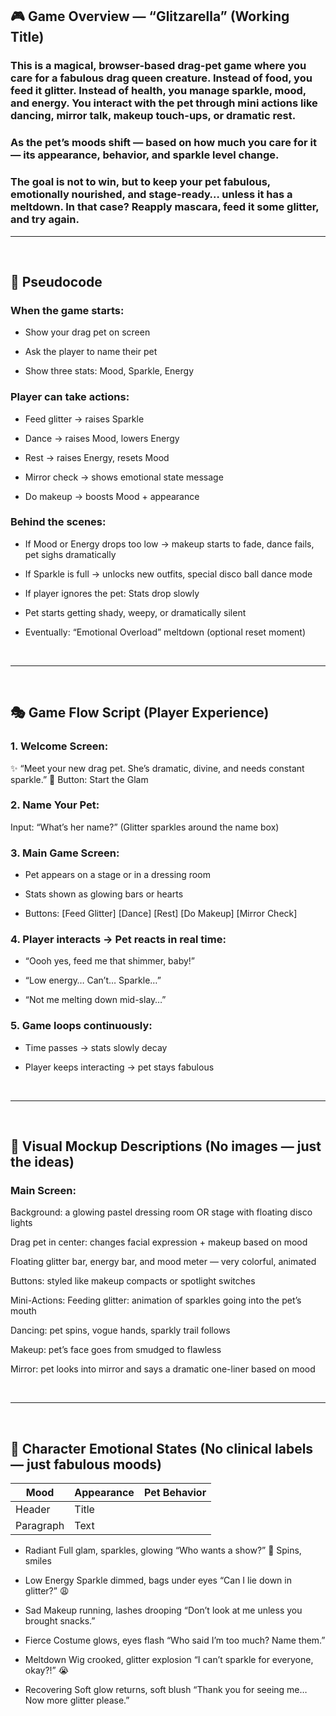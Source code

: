 ## 🎮 Game Overview — “Glitzarella” (Working Title)
### This is a magical, browser-based drag-pet game where you care for a fabulous drag queen creature. Instead of food, you feed it glitter. Instead of health, you manage sparkle, mood, and energy. You interact with the pet through mini actions like dancing, mirror talk, makeup touch-ups, or dramatic rest.

### As the pet’s moods shift — based on how much you care for it — its appearance, behavior, and sparkle level change.

### The goal is not to win, but to keep your pet fabulous, emotionally nourished, and stage-ready… unless it has a meltdown. In that case? Reapply mascara, feed it some glitter, and try again.

<hr>
<br>

## 🧠 Pseudocode 

### When the game starts:

- Show your drag pet on screen

- Ask the player to name their pet

- Show three stats: Mood, Sparkle, Energy

### Player can take actions:

- Feed glitter → raises Sparkle

- Dance → raises Mood, lowers Energy

- Rest → raises Energy, resets Mood

- Mirror check → shows emotional state message

- Do makeup → boosts Mood + appearance

### Behind the scenes:

- If Mood or Energy drops too low → makeup starts to fade, dance fails, pet sighs dramatically

- If Sparkle is full → unlocks new outfits, special disco ball dance mode

- If player ignores the pet:
Stats drop slowly

- Pet starts getting shady, weepy, or dramatically silent

- Eventually: “Emotional Overload” meltdown (optional reset moment)

<br/>
<hr>
<br/>

## 🎭 Game Flow Script (Player Experience)
### 1. Welcome Screen:
✨ “Meet your new drag pet. She’s dramatic, divine, and needs constant sparkle.”
🎤 Button: Start the Glam

### 2. Name Your Pet:
Input: “What’s her name?”
(Glitter sparkles around the name box)

### 3. Main Game Screen:

- Pet appears on a stage or in a dressing room

- Stats shown as glowing bars or hearts

- Buttons: [Feed Glitter] [Dance] [Rest] [Do Makeup] [Mirror Check]

### 4. Player interacts → Pet reacts in real time:

- “Oooh yes, feed me that shimmer, baby!”

- “Low energy… Can’t… Sparkle…”

- “Not me melting down mid-slay…”

### 5. Game loops continuously:

- Time passes → stats slowly decay

- Player keeps interacting → pet stays fabulous

<br/>
<hr>
<br/>

## 🎨 Visual Mockup Descriptions (No images — just the ideas)
### Main Screen:
Background: a glowing pastel dressing room OR stage with floating disco lights

Drag pet in center: changes facial expression + makeup based on mood

Floating glitter bar, energy bar, and mood meter — very colorful, animated

Buttons: styled like makeup compacts or spotlight switches

Mini-Actions:
Feeding glitter: animation of sparkles going into the pet’s mouth

Dancing: pet spins, vogue hands, sparkly trail follows

Makeup: pet’s face goes from smudged to flawless

Mirror: pet looks into mirror and says a dramatic one-liner based on mood

<br/>
<hr>
<br/>

## 💅 Character Emotional States (No clinical labels — just fabulous moods)

| Mood | Appearance | Pet Behavior | 
| ----------- | ----------- | ----------- |
| Header | Title |
| Paragraph | Text |


- Radiant	Full glam, sparkles, glowing	“Who wants a show?” 💃 Spins, smiles

- Low Energy	Sparkle dimmed, bags under eyes	“Can I lie down in glitter?” 😩

- Sad	Makeup running, lashes drooping	“Don’t look at me unless you brought snacks.”

- Fierce	Costume glows, eyes flash	“Who said I’m too much? Name them.”

- Meltdown	Wig crooked, glitter explosion	“I can’t sparkle for everyone, okay?!” 😭

- Recovering	Soft glow returns, soft blush	“Thank you for seeing me… Now more glitter please.”

